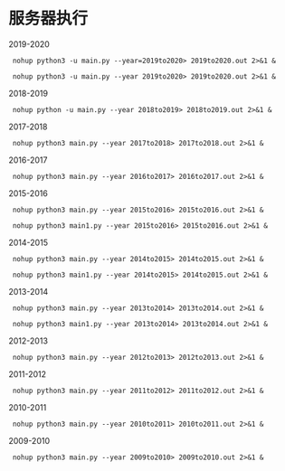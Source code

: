 #	服务器执行

2019-2020

 ` nohup python3 -u main.py --year=2019to2020> 2019to2020.out 2>&1 &`



 ` nohup python3 -u main.py --year 2019to2020> 2019to2020.out 2>&1 &`

2018-2019

 ` nohup python -u main.py --year 2018to2019> 2018to2019.out 2>&1 &`

2017-2018

 ` nohup python3 main.py --year 2017to2018> 2017to2018.out 2>&1 &`

2016-2017

 ` nohup python3 main.py --year 2016to2017> 2016to2017.out 2>&1 &`

2015-2016

 ` nohup python3 main.py --year 2015to2016> 2015to2016.out 2>&1 &`

 ` nohup python3 main1.py --year 2015to2016> 2015to2016.out 2>&1 &`

2014-2015

 ` nohup python3 main.py --year 2014to2015> 2014to2015.out 2>&1 &`

 ` nohup python3 main1.py --year 2014to2015> 2014to2015.out 2>&1 &`

2013-2014

 ` nohup python3 main.py --year 2013to2014> 2013to2014.out 2>&1 &`

 ` nohup python3 main1.py --year 2013to2014> 2013to2014.out 2>&1 &`

2012-2013

 ` nohup python3 main.py --year 2012to2013> 2012to2013.out 2>&1 &`

2011-2012

 ` nohup python3 main.py --year 2011to2012> 2011to2012.out 2>&1 &`

2010-2011

 ` nohup python3 main.py --year 2010to2011> 2010to2011.out 2>&1 &`

2009-2010

 ` nohup python3 main.py --year 2009to2010> 2009to2010.out 2>&1 &`
